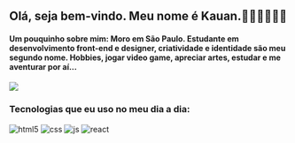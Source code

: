 ## Olá, seja bem-vindo. Meu nome é Kauan.👨🏽‍💻🖐🏼💜

#### Um pouquinho sobre mim: Moro em São Paulo. Estudante em desenvolvimento front-end e designer, criatividade e identidade são meu segundo nome. Hobbies, jogar video game, apreciar artes, estudar e me aventurar por aí...

<a href="https://www.linkedin.com/in/kauan-maia-908527203/" target="_blank"><img src="https://img.shields.io/badge/-LinkedIn-%230077B5?style=for-the-badge&logo=linkedin&logoColor=white" target="_blank"></a> 
 

### Tecnologias que eu uso no meu dia a dia:

<div style="display: inline_block">
  <img align="center" alt="html5" src="https://img.shields.io/badge/HTML5-E34F26?style=for-the-badge&logo=html5&logoColor=white" />
  <img align="center" alt="css" src="https://img.shields.io/badge/CSS3-1572B6?style=for-the-badge&logo=css3&logoColor=white" />
  <img align="center" alt="js" src="https://img.shields.io/badge/JavaScript-F7DF1E?style=for-the-badge&logo=javascript&logoColor=black" />
  <img align="center" alt="react" src="https://img.shields.io/badge/React-20232A?style=for-the-badge&logo=react&logoColor=61DAFB" />
</div><br/>

